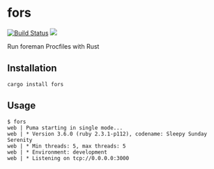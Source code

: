 # fors

[![Build Status](https://travis-ci.org/jtdowney/fors.svg?branch=master)](https://travis-ci.org/jtdowney/fors)
[![](https://img.shields.io/crates/v/fors.svg)](https://crates.io/crates/fors)

Run foreman Procfiles with Rust

## Installation

```shell
cargo install fors
```

## Usage

```shell
$ fors
web | Puma starting in single mode...
web | * Version 3.6.0 (ruby 2.3.1-p112), codename: Sleepy Sunday Serenity
web | * Min threads: 5, max threads: 5
web | * Environment: development
web | * Listening on tcp://0.0.0.0:3000
```
